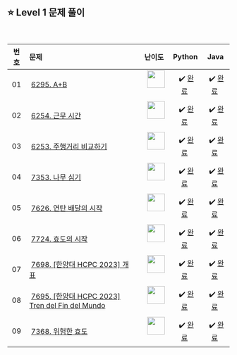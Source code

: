 ## ⭐️ Level 1 문제 풀이

<br>

| **번호** | **문제** | **난이도** | **Python** | **Java** |
|:--------:|:--------|:----------:|:----------:|:--------:|
| 01 | &nbsp;[6295. A+B](https://softeer.ai/practice/6295)&nbsp;&nbsp; | &nbsp;&nbsp;<img src="https://github.com/yuuforest/Baekjoon/assets/97596022/02b28ded-9d18-4c60-a75b-3b112d11d941" width="40"/>&nbsp;&nbsp; | &nbsp;✔️ [완료](https://github.com/yuuforest/Algorithm/blob/main/04%20%EC%86%8C%ED%94%84%ED%8B%B0%EC%96%B4/Level%201/Python/Prob6295.py)&nbsp; | &nbsp;✔️ [완료](https://github.com/yuuforest/Algorithm/blob/main/04%20%EC%86%8C%ED%94%84%ED%8B%B0%EC%96%B4/Level%201/Java/src/Prob6295.java)&nbsp; |
| 02 | &nbsp;[6254. 근무 시간](https://softeer.ai/practice/6254)&nbsp;&nbsp; | &nbsp;&nbsp;<img src="https://github.com/yuuforest/Baekjoon/assets/97596022/02b28ded-9d18-4c60-a75b-3b112d11d941" width="40"/>&nbsp;&nbsp; | &nbsp;✔️ [완료](https://github.com/yuuforest/Algorithm/blob/main/04%20%EC%86%8C%ED%94%84%ED%8B%B0%EC%96%B4/Level%201/Python/Prob6254.py)&nbsp; | &nbsp;✔️ [완료](https://github.com/yuuforest/Algorithm/blob/main/04%20%EC%86%8C%ED%94%84%ED%8B%B0%EC%96%B4/Level%201/Java/src/Prob6254.java)&nbsp; |
| 03 | &nbsp;[6253. 주행거리 비교하기](https://softeer.ai/practice/6253)&nbsp;&nbsp; | &nbsp;&nbsp;<img src="https://github.com/yuuforest/Baekjoon/assets/97596022/02b28ded-9d18-4c60-a75b-3b112d11d941" width="40"/>&nbsp;&nbsp; | &nbsp;✔️ [완료](https://github.com/yuuforest/Algorithm/blob/main/04%20%EC%86%8C%ED%94%84%ED%8B%B0%EC%96%B4/Level%201/Python/Prob6253.py)&nbsp; | &nbsp;✔️ [완료](https://github.com/yuuforest/Algorithm/blob/main/04%20%EC%86%8C%ED%94%84%ED%8B%B0%EC%96%B4/Level%201/Java/src/Prob6253.java)&nbsp; |
| 04 | &nbsp;[7353. 나무 심기](https://softeer.ai/practice/7353)&nbsp;&nbsp; | &nbsp;&nbsp;<img src="https://github.com/yuuforest/Baekjoon/assets/97596022/02b28ded-9d18-4c60-a75b-3b112d11d941" width="40"/>&nbsp;&nbsp; | &nbsp;✔️ [완료](https://github.com/yuuforest/Algorithm/blob/main/04%20%EC%86%8C%ED%94%84%ED%8B%B0%EC%96%B4/Level%201/Python/Prob7353.py)&nbsp; | &nbsp;✔️ [완료](https://github.com/yuuforest/Algorithm/blob/main/04%20%EC%86%8C%ED%94%84%ED%8B%B0%EC%96%B4/Level%201/Java/src/Prob7353.java)&nbsp; |
| 05 | &nbsp;[7626. 연탄 배달의 시작](https://softeer.ai/practice/7626)&nbsp;&nbsp; | &nbsp;&nbsp;<img src="https://github.com/yuuforest/Baekjoon/assets/97596022/02b28ded-9d18-4c60-a75b-3b112d11d941" width="40"/>&nbsp;&nbsp; | &nbsp;✔️ [완료](https://github.com/yuuforest/Algorithm/blob/main/04%20%EC%86%8C%ED%94%84%ED%8B%B0%EC%96%B4/Level%201/Python/Prob7626.py)&nbsp; | &nbsp;✔️ [완료](https://github.com/yuuforest/Algorithm/blob/main/04%20%EC%86%8C%ED%94%84%ED%8B%B0%EC%96%B4/Level%201/Java/src/Prob7626.java)&nbsp; |
| 06 | &nbsp;[7724. 효도의 시작](https://softeer.ai/practice/7724)&nbsp;&nbsp; | &nbsp;&nbsp;<img src="https://github.com/yuuforest/Baekjoon/assets/97596022/02b28ded-9d18-4c60-a75b-3b112d11d941" width="40"/>&nbsp;&nbsp; | &nbsp;✔️ [완료](https://github.com/yuuforest/Algorithm/blob/main/04%20%EC%86%8C%ED%94%84%ED%8B%B0%EC%96%B4/Level%201/Python/Prob7724.py)&nbsp; | &nbsp;✔️ [완료](https://github.com/yuuforest/Algorithm/blob/main/04%20%EC%86%8C%ED%94%84%ED%8B%B0%EC%96%B4/Level%201/Java/src/Prob7724.java)&nbsp; |
| 07 | &nbsp;[7698. [한양대 HCPC 2023] 개표](https://softeer.ai/practice/7698)&nbsp;&nbsp; | &nbsp;&nbsp;<img src="https://github.com/yuuforest/Baekjoon/assets/97596022/02b28ded-9d18-4c60-a75b-3b112d11d941" width="40"/>&nbsp;&nbsp; | &nbsp;✔️ [완료](https://github.com/yuuforest/Algorithm/blob/main/04%20%EC%86%8C%ED%94%84%ED%8B%B0%EC%96%B4/Level%201/Python/Prob7698.py)&nbsp; | &nbsp;✔️ [완료](https://github.com/yuuforest/Algorithm/blob/main/04%20%EC%86%8C%ED%94%84%ED%8B%B0%EC%96%B4/Level%201/Java/src/Prob7698.java)&nbsp; |
| 08 | &nbsp;[7695. [한양대 HCPC 2023] Tren del Fin del Mundo](https://softeer.ai/practice/7695)&nbsp;&nbsp; | &nbsp;&nbsp;<img src="https://github.com/yuuforest/Baekjoon/assets/97596022/02b28ded-9d18-4c60-a75b-3b112d11d941" width="40"/>&nbsp;&nbsp; | &nbsp;✔️ [완료](https://github.com/yuuforest/Algorithm/blob/main/04%20%EC%86%8C%ED%94%84%ED%8B%B0%EC%96%B4/Level%201/Python/Prob7695.py)&nbsp; | &nbsp;✔️ [완료](https://github.com/yuuforest/Algorithm/blob/main/04%20%EC%86%8C%ED%94%84%ED%8B%B0%EC%96%B4/Level%201/Java/src/Prob7695.java)&nbsp; |
| 09 | &nbsp;[7368. 위험한 효도](https://softeer.ai/practice/7368)&nbsp;&nbsp; | &nbsp;&nbsp;<img src="https://github.com/yuuforest/Baekjoon/assets/97596022/02b28ded-9d18-4c60-a75b-3b112d11d941" width="40"/>&nbsp;&nbsp; | &nbsp;✔️ [완료](https://github.com/yuuforest/Algorithm/blob/main/04%20%EC%86%8C%ED%94%84%ED%8B%B0%EC%96%B4/Level%201/Python/Prob7368.py)&nbsp; | &nbsp;✔️ [완료](https://github.com/yuuforest/Algorithm/blob/main/04%20%EC%86%8C%ED%94%84%ED%8B%B0%EC%96%B4/Level%201/Java/src/Prob7368.java)&nbsp; |
